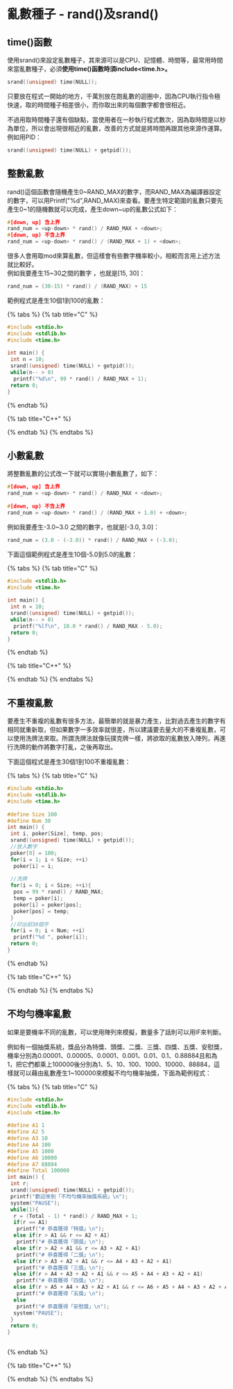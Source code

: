 # 亂數種子 -  rand\(\)及srand\(\)

## time\(\)函數

使用srand\(\)來設定亂數種子，其來源可以是CPU、記憶體、時間等，最常用時間來當亂數種子，必須**使用time\(\)函數時須include&lt;time.h&gt;。**

```c
srand((unsigned) time(NULL));  
```

只要放在程式一開始的地方，千萬別放在跑亂數的迴圈中，因為CPU執行指令極快速，取的時間種子相差很小，而你取出來的每個數字都會很相近。

不過用取時間種子還有個缺點，當使用者在一秒執行程式數次，因為取時間是以秒為單位，所以會出現很相近的亂數，改善的方式就是將時間再跟其他來源作運算。例如用PID：

```c
srand((unsigned) time(NULL) + getpid());
```

## **整數亂數**

rand\(\)這個函數會隨機產生0~RAND\_MAX的數字，而RAND\_MAX為編譯器設定的數字，可以用Printf\("%d",RAND\_MAX\)來查看。要產生特定範圍的亂數只要先產生0~1的隨機數就可以完成，產生down~up的亂數公式如下：

```c
#[down, up] 含上界
rand_num = <up-down> * rand() / RAND_MAX + <down>;
#[down, up) 不含上界
rand_num = <up-down> * rand() / (RAND_MAX + 1) + <down>; 
```



很多人會用取mod來算亂數，但這樣會有些數字機率較小，相較而言用上述方法就比較好。  
例如我要產生15~30之間的數字 ，也就是\[15, 30\]：

```c
rand_num = (30-15) * rand() / (RAND_MAX) + 15
```

範例程式是產生10個1到100的亂數：

{% tabs %}
{% tab title="C" %}
```c
#include <stdio.h>
#include <stdlib.h>
#include <time.h>
 
int main() {
 int n = 10;
 srand((unsigned) time(NULL) + getpid());
 while(n-- > 0)
  printf("%d\n", 99 * rand() / RAND_MAX + 1); 
 return 0;
}
```
{% endtab %}

{% tab title="C++" %}

{% endtab %}
{% endtabs %}

## **小數亂數**

 將整數亂數的公式改一下就可以實現小數亂數了，如下：

```c
#[down, up] 含上界
rand_num = <up-down> * rand() / RAND_MAX + <down>;
 
#[down, up) 不含上界
rand_num = <up-down> * rand() / (RAND_MAX + 1.0) + <down>;
```

 例如我要產生-3.0~3.0 之間的數字，也就是\[-3.0, 3.0\]：

```c
rand_num = (3.0 - (-3.0)) * rand() / RAND_MAX + (-3.0);
```

 下面這個範例程式是產生10個-5.0到5.0的亂數：

{% tabs %}
{% tab title="C" %}
```c
#include <stdlib.h>
#include <time.h>
 
int main() {
 int n = 10;
 srand((unsigned) time(NULL) + getpid());
 while(n-- > 0)
  printf("%lf\n", 10.0 * rand() / RAND_MAX - 5.0); 
 return 0;
}
```
{% endtab %}

{% tab title="C++" %}

{% endtab %}
{% endtabs %}

## **不重複亂數**

要產生不重複的亂數有很多方法，最簡單的就是暴力產生，比對過去產生的數字有相同就重新取，但如果數字一多效率就很差，所以建議要去量大的不重複亂數，可以使用洗牌法來取。所謂洗牌法就像玩撲克牌一樣，將欲取的亂數放入陣列，再進行洗牌的動作將數字打亂，之後再取出。

下面這個程式是產生30個1到100不重複亂數：

{% tabs %}
{% tab title="C" %}
```c
#include <stdio.h>
#include <stdlib.h>
#include <time.h>
 
#define Size 100
#define Num 30
int main() {
 int i, poker[Size], temp, pos;
 srand((unsigned) time(NULL) + getpid());
 //放入數字
 poker[0] = 100;
 for(i = 1; i < Size; ++i)
  poker[i] = i;
  
 //洗牌
 for(i = 0; i < Size; ++i){
  pos = 99 * rand() / RAND_MAX;
  temp = poker[i];
  poker[i] = poker[pos];
  poker[pos] = temp;
 } 
 //印出前30個字 
 for(i = 0; i < Num; ++i)
  printf("%d ", poker[i]);
 return 0;
}
```
{% endtab %}

{% tab title="C++" %}

{% endtab %}
{% endtabs %}

## **不均勻機率亂數**

如果是要機率不同的亂數，可以使用陣列來模擬，數量多了話則可以用IF來判斷。

例如有一個抽獎系統，獎品分為特獎、頭獎、二獎、三獎、四獎、五獎、安慰獎，機率分別為0.00001、0.00005、0.0001、0.001、0.01、0.1、0.88884且和為1，把它們都乘上100000後分別為1、5、10、100、1000、10000、88884，這樣就可以藉由亂數產生1~100000來模擬不均勻機率抽獎，下面為範例程式：

{% tabs %}
{% tab title="C" %}
```c
#include <stdio.h>
#include <stdlib.h>
#include <time.h>
 
#define A1 1
#define A2 5
#define A3 10
#define A4 100
#define A5 1000
#define A6 10000
#define A7 88884
#define Total 100000 
int main() {
 int r;
 srand((unsigned) time(NULL) + getpid());
 printf("歡迎來到「不均勻機率抽獎系統」\n");
 system("PAUSE"); 
 while(1){
  r = (Total - 1) * rand() / RAND_MAX + 1;
  if(r == A1)
   printf("# 恭喜獲得「特獎」\n");
  else if(r > A1 && r <= A2 + A1)
   printf("# 恭喜獲得「頭獎」\n");
  else if(r > A2 + A1 && r <= A3 + A2 + A1)
   printf("# 恭喜獲得「二獎」\n");
  else if(r > A3 + A2 + A1 && r <= A4 + A3 + A2 + A1)
   printf("# 恭喜獲得「三獎」\n");
  else if(r > A4 + A3 + A2 + A1 && r <= A5 + A4 + A3 + A2 + A1)
   printf("# 恭喜獲得「四獎」\n");
  else if(r > A5 + A4 + A3 + A2 + A1 && r <= A6 + A5 + A4 + A3 + A2 + A1)
   printf("# 恭喜獲得「五獎」\n");
  else
   printf("# 恭喜獲得「安慰獎」\n");
  system("PAUSE");
 }
 return 0;
}
 
```
{% endtab %}

{% tab title="C++" %}

{% endtab %}
{% endtabs %}



